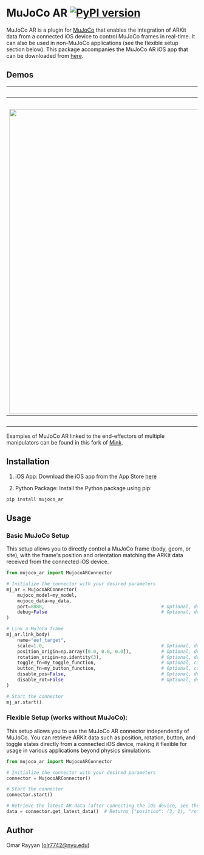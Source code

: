 
# MuJoCo AR [![PyPI version](https://img.shields.io/pypi/v/mujoco_ar)](https://pypi.org/project/mujoco_ar/)

MuJoCo AR is a plugin for [MuJoCo](https://github.com/google-deepmind/mujoco) that enables the integration of ARKit data from a connected iOS device to control MuJoCo frames in real-time. It can also be used in non-MuJoCo applications (see the flexible setup section below). This package accompanies the MuJoCo AR iOS app that can be downloaded from [here](www.orayyan.com).

## Demos

<table>
  <tr>
    <th colspan="4">
         Position Control
      </th>
  </tr>
  <tr>
    <th colspan="2">
          <a href="https://github.com/omarrayyann/mujoco_fruit_picking" target="_blank">MuJoCo Fruits Pick and Place</a>
      </th>
      <th colspan="2">
          <a href="https://github.com/omarrayyann/mujoco_pusht" target="_blank">MuJoCo PushT</a>
      </th>
  </tr>
  <tr>
    <td><img src="https://github.com/user-attachments/assets/3d496ce1-0b5d-4a1f-a6d2-dc2e19d1e3d8" width="800px" /></td>
    <td><img src="https://github.com/user-attachments/assets/8fd2b0ae-f90a-4df5-b114-3feac7c87e37" width="800px" /></td>
    <td><img src="https://github.com/user-attachments/assets/c1e927c5-a4af-4c95-a6d0-fe7f8a026c34" width="800px" /></td>
    <td><img src="https://github.com/user-attachments/assets/a58ed764-4e05-40a5-b26a-5bd896584f34" width="800px" /></td>
  </tr>
  <tr>
    <th colspan="4">
         Position and Rotation Control
      </th>
  </tr>
</table>

Examples of MuJoCo AR linked to the end-effectors of multiple manipulators can be found in this fork of [Mink](https://github.com/omarrayyann/mink-mujocoAR).

## Installation

1. iOS App: Download the iOS app from the App Store [here](www.orayyan.com)

2. Python Package: Install the Python package using pip:

```bash
pip install mujoco_ar
```

## Usage

### Basic MuJoCo Setup

This setup allows you to directly control a MuJoCo frame (body, geom, or site), with the frame's position and orientation matching the ARKit data received from the connected iOS device.

```python
from mujoco_ar import MujocoARConnector

# Initialize the connector with your desired parameters
mj_ar = MujocoARConnector(
    mujoco_model=my_model, 
    mujoco_data=my_data, 
    port=8888,                                           # Optional, defaults to 8888 if not provided
    debug=False                                          # Optional, defaults to False if not provided
)

# Link a MuJoCo frame
mj_ar.link_body(
    name="eef_target",
    scale=1.0,                                           # Optional, defaults to 1.0 if not provided
    position_origin=np.array([0.0, 0.0, 0.0]),           # Optional, defaults to [0, 0, 0] if not provided
    rotation_origin=np.identity(3),                      # Optional, defaults to I(3) if not provided
    toggle_fn=my_toggle_function,                        # Optional, calls nothing if not provided
    button_fn=my_button_function,                        # Optional, calls nothing if not provided
    disable_pos=False,                                   # Optional, defaults to False if not provided
    disable_rot=False                                    # Optional, defaults to False if not provided
)

# Start the connector
mj_ar.start()
```

### Flexible Setup (works without MuJoCo):

This setup allows you to use the MuJoCo AR connector independently of MuJoCo. You can retrieve ARKit data such as position, rotation, button, and toggle states directly from a connected iOS device, making it flexible for usage in various applications beyond physics simulations.

```python
from mujoco_ar import MujocoARConnector

# Initialize the connector with your desired parameters
connector = MujocoARConnector()

# Start the connector
connector.start()

# Retrieve the latest AR data (after connecting the iOS device, see the guide below)
data = connector.get_latest_data()  # Returns {"position": (3, 1), "rotation": (3, 3), "button": bool, "toggle": bool}
```

## Author

Omar Rayyan (olr7742@nyu.edu)

